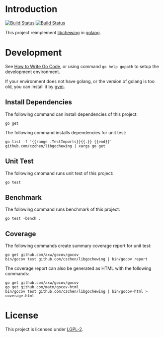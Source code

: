 # Introduction
[![Build Status](https://drone.io/github.com/czchen/libgochewing/status.png)](https://drone.io/github.com/czchen/libgochewing/latest)
[![Build Status](https://travis-ci.org/czchen/libgochewing.png)](https://travis-ci.org/czchen/libgochewing)

This project reimplement [libchewing](https://github.com/chewing/libchewing/) in [golang](http://golang.org/).

# Development
See [How to Write Go Code](http://golang.org/doc/code.html), or using command `go help gopath` to setup the development environment.

If your environment does not have golang, or the version of golang is too old, you can install it by [gvm](https://github.com/moovweb/gvm).

## Install Dependencies
The following command can install dependencies of this project:

    go get

The following command installs dependencies for unit test:

    go list -f '{{range .TestImports}}{{.}} {{end}}' github.com/czchen/libgochewing | xargs go get

## Unit Test
The following cmomand runs unit test of this project:

    go test

## Benchmark
The following command runs benchmark of this project:

    go test -bench .

## Coverage
The following commands create summary coverage report for unit test:

    go get github.com/axw/gocov/gocov
    bin/gocov test github.com/czchen/libgochewing | bin/gocov report

The coverage report can also be generated as HTML with the following commands:

    go get github.com/axw/gocov/gocov
    go get github.com/matm/gocov-html
    bin/gocov test github.com/czchen/libgochewing | bin/gocov-html > coverage.html

# License
This project is licensed under [LGPL-2](http://www.gnu.org/licenses/old-licenses/lgpl-2.0.en.html).
